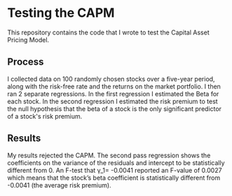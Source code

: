 # Testing the CAPM
This repository contains the code that I wrote to test the Capital Asset Pricing Model.

## Process
I collected data on 100 randomly chosen stocks over a five-year period, along with the risk-free rate and the returns on the market portfolio. I then ran 2 separate regressions. In the first regression I estimated the Beta for each stock. In the second regression I estimated the risk premium to test the null hypothesis that the beta of a stock is the only significant predictor of a stock's risk premium.

## Results
My results rejected the CAPM. The second pass regression shows the coefficients on the variance of the residuals and intercept to be statistically different from 0. An F-test that γ_1= -0.0041 reported an F-value of 0.0027 which means that the stock’s beta coefficient is statistically different from -0.0041 (the average risk premium).
